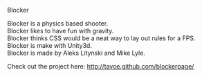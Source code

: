 Blocker </br>

Blocker is a physics based shooter. </br>
Blocker likes to have fun with gravity. </br>
Blocker thinks CSS would be a neat way to lay out rules for a FPS. </br>
Blocker is make with Unity3d. </br>
Blocker is made by Aleks Litynski and Mike Lyle. </br>

Check out the project here:
http://tavoe.github.com/blockerpage/
